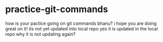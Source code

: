 # practice-git-commands

how is your pactice going on git commands bhanu?
i hope you are doing great on it!
its not yet updated into local repo
yes it is updated in the local repo
why it is not updating again?
